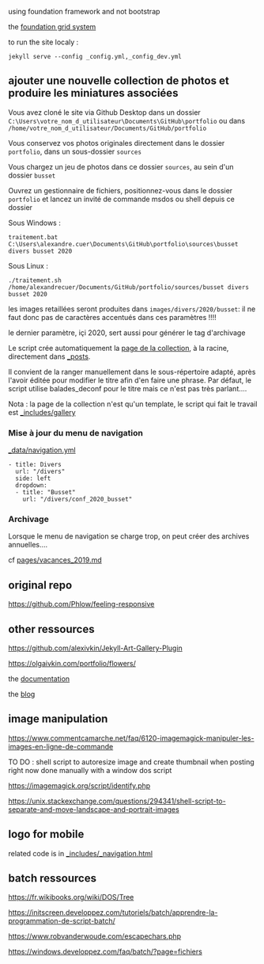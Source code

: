 using foundation framework and not bootstrap 

the [foundation grid system](https://get.foundation/sites/docs-v5/components/grid.html)

to run the site localy :

```
jekyll serve --config _config.yml,_config_dev.yml
```

## ajouter une nouvelle collection de photos et produire les miniatures associées

Vous avez cloné le site via Github Desktop dans un dossier `C:\Users\votre_nom_d_utilisateur\Documents\GitHub\portfolio` ou dans `/home/votre_nom_d_utilisateur/Documents/GitHub/portfolio`

Vous conservez vos photos originales directement dans le dossier `portfolio`, dans un sous-dossier `sources`

Vous chargez un jeu de photos dans ce dossier `sources`, au sein d'un dossier `busset`

Ouvrez un gestionnaire de fichiers, positionnez-vous dans le dossier `portfolio` et lancez un invité de commande msdos ou shell depuis ce dossier

Sous Windows :
```
traitement.bat C:\Users\alexandre.cuer\Documents\GitHub\portfolio\sources\busset divers busset 2020
```

Sous Linux :
```
./traitement.sh /home/alexandrecuer/Documents/GitHub/portfolio/sources/busset divers busset 2020
```

les images retaillées seront produites dans `images/divers/2020/busset`: il ne faut donc pas de caractères accentués dans ces paramètres !!!! 

le dernier paramètre, içi 2020, sert aussi pour générer le tag d'archivage

Le script crée automatiquement la [page de la collection](collection.md), à la racine, directement dans [_posts](_posts). 

Il convient de la ranger manuellement dans le sous-répertoire adapté, après l'avoir éditée pour modifier le titre afin d'en faire une phrase. Par défaut, le script utilise balades_deconf pour le titre mais ce n'est pas très parlant....

Nota : la page de la collection n'est qu'un template, le script qui fait le travail est [_includes/gallery](_includes/gallery)

### Mise à jour du menu de navigation 

[_data/navigation.yml](_data/navigation.yml)

```
- title: Divers
  url: "/divers"
  side: left
  dropdown:
  - title: "Busset"
    url: "/divers/conf_2020_busset"
```

### Archivage

Lorsque le menu de navigation se charge trop, on peut créer des archives annuelles....

cf [pages/vacances_2019.md](pages/vacances_2019.md)

## original repo

https://github.com/Phlow/feeling-responsive

## other ressources

https://github.com/alexivkin/Jekyll-Art-Gallery-Plugin

https://olgaivkin.com/portfolio/flowers/

the [documentation](https://alexandrecuer.github.io/portfolio/documentation)

the [blog](https://alexandrecuer.github.io/portfolio/blog)

## image manipulation

https://www.commentcamarche.net/faq/6120-imagemagick-manipuler-les-images-en-ligne-de-commande

TO DO : shell script to autoresize image and create thumbnail when posting
right now done manually with a window dos script 

https://imagemagick.org/script/identify.php

https://unix.stackexchange.com/questions/294341/shell-script-to-separate-and-move-landscape-and-portrait-images

## logo for mobile

related code is in [_includes/_navigation.html](_includes/_navigation.html)

## batch ressources

https://fr.wikibooks.org/wiki/DOS/Tree

https://initscreen.developpez.com/tutoriels/batch/apprendre-la-programmation-de-script-batch/

https://www.robvanderwoude.com/escapechars.php

https://windows.developpez.com/faq/batch/?page=fichiers
